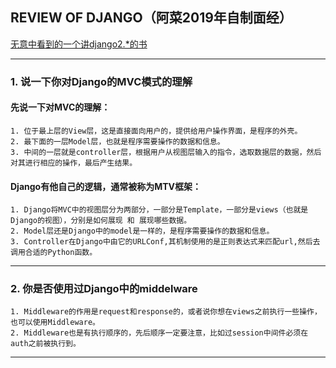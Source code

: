 ## REVIEW OF DJANGO（阿菜2019年自制面经）

[无意中看到的一个讲django2.*的书](https://djangobook.com/)

------------
### 1. 说一下你对Django的MVC模式的理解
#### 先说一下对MVC的理解：
    1. 位于最上层的View层，这是直接面向用户的，提供给用户操作界面，是程序的外壳。
    2. 最下面的一层Model层，也就是程序需要操作的数据和信息。
    3. 中间的一层就是controller层，根据用户从视图层输入的指令，选取数据层的数据，然后对其进行相应的操作，最后产生结果。
#### Django有他自己的逻辑，通常被称为MTV框架：
    1. Django将MVC中的视图层分为两部分，一部分是Template，一部分是views（也就是Django的视图），分别是如何展现 和 展现哪些数据。
    2. Model层还是Django中的model是一样的，是程序需要操作的数据和信息。
    3. Controller在Django中由它的URLConf,其机制使用的是正则表达式来匹配url,然后去调用合适的Python函数。

-------------
### 2. 你是否使用过Django中的middelware
    1. Middleware的作用是request和response的，或者说你想在views之前执行一些操作，也可以使用Middleware。
    2. Middleware也是有执行顺序的，先后顺序一定要注意，比如过session中间件必须在auth之前被执行到。

-------------

